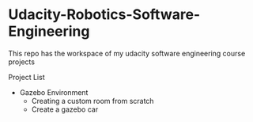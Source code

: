 # Udacity-Robotics-Software-Engineering

This repo has the workspace of my udacity software engineering course projects

Project List
- Gazebo Environment
    - Creating a custom room from scratch
    - Create a gazebo car 
